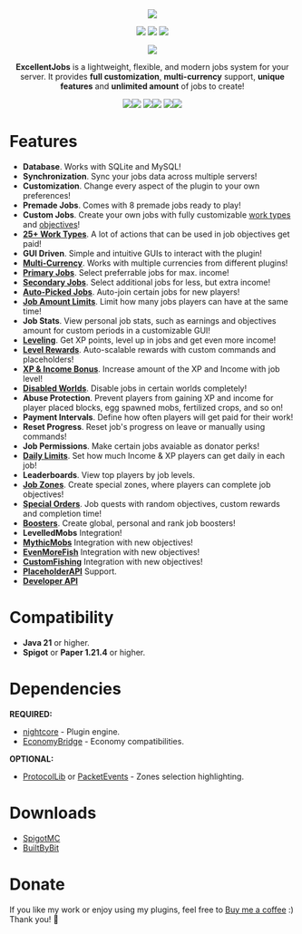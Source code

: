 <div align="center">
  <img src="https://nightexpressdev.com/excellentjobs/header.png">

<a href="https://discord.gg/EwNFGsnGaW"><img src="https://nightexpressdev.com/img/generic/btn_discord.png"></a>
<a href="https://ko-fi.com/nightexpress"><img src="https://nightexpressdev.com/img/generic/btn_donate.png"></a>
<a href="https://nightexpressdev.com/excellentjobs/"><img src="https://nightexpressdev.com/img/generic/btn_wiki.png"></a>

![](https://repo.nightexpressdev.com/api/badge/latest/releases/su/nightexpress/excellentjobs/ExcellentJobs?color=40c14a&name=ExcellentJobs&prefix=v)

**ExcellentJobs** is a lightweight, flexible, and modern jobs system for your server. It provides **full customization**, **multi-currency** support, **unique features** and **unlimited amount** of jobs to create!

<img src="https://nightexpressdev.com/img/excellentjobs/browse.gif"><img src="https://nightexpressdev.com/img/excellentjobs/rewards.gif">
<img src="https://nightexpressdev.com/img/excellentjobs/stats.gif"><img src="https://nightexpressdev.com/img/excellentjobs/tasks.gif">
<img src="https://nightexpressdev.com/img/excellentjobs/zones.gif"><img src="https://nightexpressdev.com/img/excellentjobs/progressbar.gif">
</div>

# Features

- **Database**. Works with SQLite and MySQL!
- **Synchronization**. Sync your jobs data across multiple servers!
- **Customization**. Change every aspect of the plugin to your own preferences!
- **Premade Jobs**. Comes with 8 premade jobs ready to play!
- **Custom Jobs**. Create your own jobs with fully customizable [work types](https://nightexpressdev.com/excellentjobs/jobs/work-types) and [objectives](https://nightexpressdev.com/excellentjobs/jobs/objectives)!
- [**25+ Work Types**](https://nightexpressdev.com/excellentjobs/jobs/work-types). A lot of actions that can be used in job objectives get paid!
- **GUI Driven**. Simple and intuitive GUIs to interact with the plugin!
- [**Multi-Currency**](https://nightexpressdev.com/excellentjobs/hooks/eco-currencies). Works with multiple currencies from different plugins!
- [**Primary Jobs**](https://nightexpressdev.com/excellentjobs/jobs/states/#jobs-states-limits). Select preferrable jobs for max. income!
- [**Secondary Jobs**](https://nightexpressdev.com/excellentjobs/jobs/states/#jobs-states-limits). Select additional jobs for less, but extra income!
- [**Auto-Picked Jobs**](https://nightexpressdev.com/excellentjobs/jobs/states/#auto-picked-jobs). Auto-join certain jobs for new players!
- [**Job Amount Limits**](https://nightexpressdev.com/excellentjobs/jobs/states/#jobs-amount-limits). Limit how many jobs players can have at the same time!
- **Job Stats**. View personal job stats, such as earnings and objectives amount for custom periods in a customizable GUI!
- [**Leveling**](https://nightexpressdev.com/excellentjobs/jobs/leveling). Get XP points, level up in jobs and get even more income!
- [**Level Rewards**](https://nightexpressdev.com/excellentjobs/jobs/level-rewards). Auto-scalable rewards with custom commands and placeholders!
- [**XP & Income Bonus**](https://nightexpressdev.com/excellentjobs/jobs/xp-income-bonus). Increase amount of the XP and Income with job level!
- [**Disabled Worlds**](https://nightexpressdev.com/excellentjobs/jobs/disabled-worlds). Disable jobs in certain worlds completely!
- **Abuse Protection**. Prevent players from gaining XP and income for player placed blocks, egg spawned mobs, fertilized crops, and so on!
- **Payment Intervals**. Define how often players will get paid for their work!
- **Reset Progress**. Reset job's progress on leave or manually using commands!
- **Job Permissions**. Make certain jobs avaiable as donator perks!
- [**Daily Limits**](https://nightexpressdev.com/excellentjobs/jobs/daily-limits). Set how much Income & XP players can get daily in each job!
- **Leaderboards**. View top players by job levels.
- [**Job Zones**](https://nightexpressdev.com/excellentjobs/zones/overview). Create special zones, where players can complete job objectives!
- [**Special Orders**](https://nightexpressdev.com/excellentjobs/jobs/special-orders). Job quests with random objectives, custom rewards and completion time!
- [**Boosters**](https://nightexpressdev.com/excellentjobs/boosters). Create global, personal and rank job boosters!
- **LevelledMobs** Integration!
- [**MythicMobs**](https://nightexpressdev.com/excellentjobs/hooks/mythic-mobs/) Integration with new objectives!
- [**EvenMoreFish**](https://nightexpressdev.com/excellentjobs/hooks/even-more-fish/) Integration with new objectives!
- [**CustomFishing**](https://nightexpressdev.com/excellentjobs/hooks/custom-fishing/) Integration with new objectives!
- [**PlaceholderAPI**](https://nightexpressdev.com/excellentjobs/hooks/placeholder-api/) Support.
- [**Developer API**](https://nightexpressdev.com/excellentjobs/developer-api)

# Compatibility
- **Java 21** or higher.
- **Spigot** or **Paper 1.21.4** or higher.

# Dependencies
**REQUIRED:**
- [nightcore](https://nightexpressdev.com/nightcore/#downloads) - Plugin engine.
- [EconomyBridge](https://nightexpressdev.com/economy-bridge/#downloads) - Economy compatibilities.

**OPTIONAL:**
- [ProtocolLib](https://ci.dmulloy2.net/job/ProtocolLib/) or [PacketEvents](https://spigotmc.org/resources/80279/) - Zones selection highlighting.

# Downloads
- [SpigotMC](https://spigotmc.org/resources/114783/)
- [BuiltByBit](https://builtbybit.com/resources/56338/)

# Donate
If you like my work or enjoy using my plugins, feel free to [Buy me a coffee](https://ko-fi.com/nightexpress) :) Thank you! 🧡